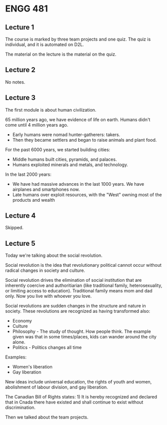 # ENGG 481

## Lecture 1

The course is marked by three team projects and one quiz. The quiz is individual, and it is automated on D2L.

The material on the lecture is the material on the quiz.

## Lecture 2

No notes.

## Lecture 3

The first module is about human civilization.

65 million years ago, we have evidence of life on earth. Humans didn't come until 4 million years ago.

- Early humans were nomad hunter-gatherers: takers.
- Then they became settlers and began to raise animals and plant food.

For the past 6000 years, we started building cities:

- Middle humans built cities, pyramids, and palaces.
- Humans exploited minerals and metals, and technology.

In the last 2000 years:

- We have had massive advances in the last 1000 years. We have airplanes and smartphones now.
- Late humans over exploit resources, with the "West" owning most of the products and wealth

## Lecture 4

Skipped.

## Lecture 5

Today we're talking about the social revolution.

Social revolution is the idea that revolutionary political cannot occur without radical changes in society and culture.

Social revolution drives the elimination of social institution that are inherently coercive and authoritiarian (like traditional family, heterosexuality, or limiting access to education). Traditional family means mom and dad only. Now you live with whoever you love.

Social revolutions are sudden changes in the structure and nature in society. These revolutions are recognized as having transformed also:

- Economy
- Culture
- Philosophy - The study of thought. How people think. The example given was that in some times/places, kids can wander around the city alone.
- Politics - Politics changes all time

Examples:

- Women's liberation
- Gay liberation

New ideas include universal education, the rights of youth and women, abolishment of labour division, and gay liberation.

The Canadian Bill of Rights states: 1) It is hereby recognized and declared that in Cnada there have existed and shall continue to exist without discrimination.

Then we talked about the team projects.

